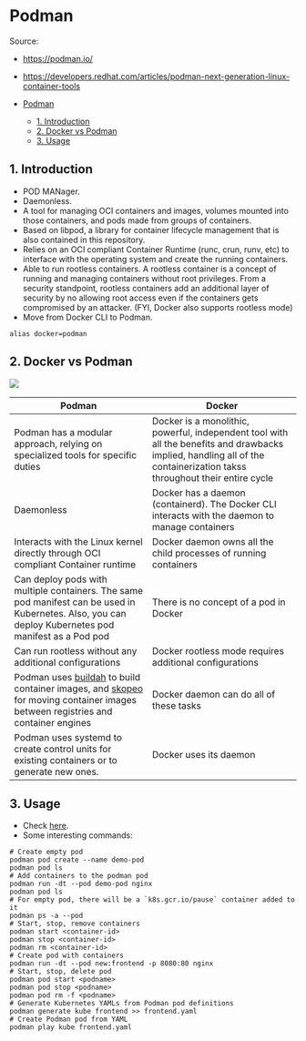 # Podman

Source:

- <https://podman.io/>
- <https://developers.redhat.com/articles/podman-next-generation-linux-container-tools>

- [Podman](#podman)
  - [1. Introduction](#1-introduction)
  - [2. Docker vs Podman](#2-docker-vs-podman)
  - [3. Usage](#3-usage)

## 1. Introduction

- POD MANager.
- Daemonless.
- A tool for managing OCI containers and images, volumes mounted into those containers, and pods made from groups of containers.
- Based on libpod, a library for container lifecycle management that is also contained in this repository.
- Relies on an OCI compliant Container Runtime (runc, crun, runv, etc) to interface with the operating system and create the running containers.
- Able to run rootless containers. A rootless container is a concept of running and managing containers without root privileges. From a security standpoint, rootless containers add an additional layer of security by no allowing root access even if the containers gets  compromised by an attacker. (FYI, Docker also supports rootless mode)
- Move from Docker CLI to Podman.

```shell
alias docker=podman
```

## 2. Docker vs Podman

![](https://media-exp1.licdn.com/dms/image/C4E22AQFwP9ecfBb81g/feedshare-shrink_800/0/1636952989088?e=1666828800&v=beta&t=2XsdsYOtJsWg3QzkKgq7Umq0V2hE6U03fT8xtPC1QNo)

| Podman                                                                                                                                                                                        | Docker                                                                                                                                                                   |
| --------------------------------------------------------------------------------------------------------------------------------------------------------------------------------------------- | ------------------------------------------------------------------------------------------------------------------------------------------------------------------------ |
| Podman has a modular approach, relying on specialized tools for specific duties                                                                                                               | Docker is a monolithic, powerful, independent tool with all the benefits and drawbacks implied, handling all of the containerization takss throughout their entire cycle |
| Daemonless                                                                                                                                                                                    | Docker has a daemon (containerd). The Docker CLI interacts with the daemon to manage containers                                                                          |
| Interacts with the Linux kernel directly through OCI compliant Container runtime                                                                                                              | Docker daemon owns all the child processes of running containers                                                                                                         |
| Can deploy pods with multiple containers. The same pod manifest can be used in Kubernetes. Also, you can deploy Kubernetes pod manifest as a Pod pod                                          | There is no concept of a pod in Docker                                                                                                                                   |
| Can run rootless without any additional configurations                                                                                                                                        | Docker rootless mode requires additional configurations                                                                                                                  |
| Podman uses [buildah](https://buildah.io/) to build container images, and [skopeo](https://github.com/containers/skopeo) for moving container images between registries and container engines | Docker daemon can do all of these tasks                                                                                                                                  |
| Podman uses systemd to create control units  for existing containers or to generate new ones.                                                                                                 | Docker uses its daemon                                                                                                                                                   |

## 3. Usage

- Check [here](https://docs.podman.io/en/latest/Commands.html).
- Some interesting commands:

```shell
# Create empty pod
podman pod create --name demo-pod
podman pod ls
# Add containers to the podman pod
podman run -dt --pod demo-pod nginx
podman pod ls
# For empty pod, there will be a `k8s.gcr.io/pause` container added to it
podman ps -a --pod
# Start, stop, remove containers
podman start <container-id>
podman stop <container-id>
podman rm <container-id>
# Create pod with containers
podman run -dt --pod new:frontend -p 8080:80 nginx
# Start, stop, delete pod
podman pod start <podname>
podman pod stop <podname>
podman pod rm -f <podname>
# Generate Kubernetes YAMLs from Podman pod definitions
podman generate kube frontend >> frontend.yaml
# Create Podman pod from YAML
podman play kube frontend.yaml
```
